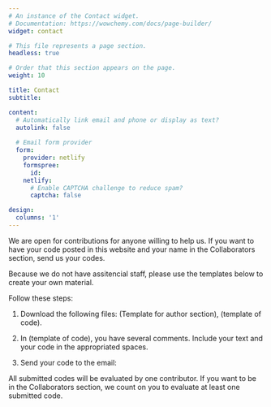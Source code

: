 ```yaml
---
# An instance of the Contact widget.
# Documentation: https://wowchemy.com/docs/page-builder/
widget: contact

# This file represents a page section.
headless: true

# Order that this section appears on the page.
weight: 10

title: Contact
subtitle:

content:
  # Automatically link email and phone or display as text?
  autolink: false
  
  # Email form provider
  form:
    provider: netlify
    formspree:
      id:
    netlify:
      # Enable CAPTCHA challenge to reduce spam?
      captcha: false

design:
  columns: '1'
---
```


We are open for contributions for anyone willing to help us. If you want to have your code posted in this website and your name in the Collaborators section, send us your codes.

Because we do not have assitencial staff, please use the templates below to create your own material. 


Follow these steps:

1) Download the following files: (Template for author section), (template of code).

2) In (template of code), you have several comments. Include your text and your code in the appropriated spaces.

3) Send your code to the email: 


All submitted codes will be evaluated by one contributor. If you want to be in the Collaborators section, we count on you to evaluate at least one submitted code. 
